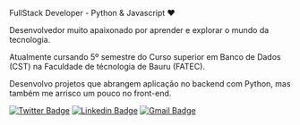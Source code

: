 FullStack Developer - Python & Javascript ❤️

Desenvolvedor muito apaixonado por aprender e explorar o mundo da tecnologia.

Atualmente cursando 5º semestre do Curso superior em Banco de Dados (CST) na Faculdade de técnologia de Bauru (FATEC).

Desenvolvo projetos que abrangem aplicação no backend com Python, mas também me arrisco um pouco no front-end.

[![Twitter Badge](https://img.shields.io/badge/-@joaopedro-00875f?style=flat-square&labelColor=00875f&logo=twitter&logoColor=white&link=https://joaopedrogomes.vercel.app/)](https://joaopedrogomes.vercel.app/) 
[![Linkedin Badge](https://img.shields.io/badge/-João%20Pedro-00875f?style=flat-square&logo=Linkedin&logoColor=white&link=https://www.linkedin.com/in/joaopedro-gs/)](https://www.linkedin.com/in/joaopedro-gs/) 
[![Gmail Badge](https://img.shields.io/badge/-joaogood@outlook.com-00875f?style=flat-square&logo=Gmail&logoColor=white&link=mailto:joaogood@outlook.com)](mailto:joaogood@outlook.com)




